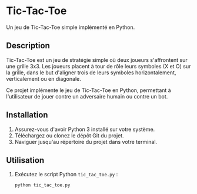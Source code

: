 # Tic-Tac-Toe

Un jeu de Tic-Tac-Toe simple implémenté en Python.

## Description

Tic-Tac-Toe est un jeu de stratégie simple où deux joueurs s'affrontent sur une grille 3x3. Les joueurs placent à tour de rôle leurs symboles (X et O) sur la grille, dans le but d'aligner trois de leurs symboles horizontalement, verticalement ou en diagonale.

Ce projet implémente le jeu de Tic-Tac-Toe en Python, permettant à l'utilisateur de jouer contre un adversaire humain ou contre un bot.

## Installation

1. Assurez-vous d'avoir Python 3 installé sur votre système.
2. Téléchargez ou clonez le dépôt Git du projet.
3. Naviguer jusqu'au répertoire du projet dans votre terminal.

## Utilisation

1. Exécutez le script Python `tic_tac_toe.py` :

   ```bash
   python tic_tac_toe.py
